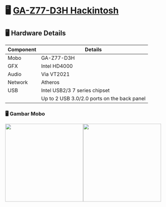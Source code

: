# <g-emoji class="g-emoji" alias="desktop_computer" fallback-src="https://github.githubassets.com/images/icons/emoji/unicode/1f5a5.png">🖥</g-emoji> <a href="https://www.gigabyte.com/Motherboard/GA-Z77-D3H-rev-10#ov" target="_blank">GA-Z77-D3H Hackintosh</a>

## 🖥 Hardware Details
| Component | Details  |
|---|---|
|Mobo| GA-Z77-D3H|
|GFX| Intel HD4000 |
| Audio | Via VT2021 |
| Network | Atheros |
| USB | Intel USB2/3 7 series chipset |
|  | Up to 2 USB 3.0/2.0 ports on the back panel |

### 🖥 Gambar Mobo
<img src="https://static.gigabyte.com/StaticFile/Image/Global/1161dd75470bbb347310fed3d2d280fa/Product/8692/png/1000" width="250"><img src="https://static.gigabyte.com/StaticFile/Image/Global/bb46101b4eeeaf30b02ee596b7264d68/Product/8694/webp/1000" width="250">

